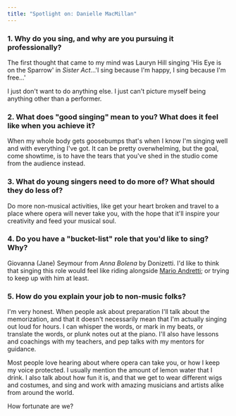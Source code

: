 ```yaml
---
title: "Spotlight on: Danielle MacMillan"
---
```


### 1. Why do you sing, and why are you pursuing it professionally?

The first thought that came to my mind was Lauryn Hill singing 'His Eye is on the Sparrow' in *Sister Act*...'I sing because I'm happy, I sing because I'm free...'

I just don't want to do anything else. I just can't picture myself being anything other than a performer. 

### 2. What does "good singing" mean to you? What does it feel like when you achieve it?

When my whole body gets goosebumps that's when I know I'm singing well and with everything I've got. It can be pretty overwhelming, but the goal, come showtime, is to have the tears that you've shed in the studio come from the audience instead.

### 3. What do young singers need to do more of? What should they do less of?

Do more non-musical activities, like get your heart broken and travel to a place where opera will never take you, with the hope that it'll inspire your creativity and feed your musical soul. 

### 4. Do you have a "bucket-list" role that you'd like to sing? Why?

Giovanna (Jane) Seymour from *Anna Bolena* by Donizetti. I'd like to think that singing this role would feel like riding alongside [Mario Andretti](http://www.marioandretti.com/); or trying to keep up with him at least. 

### 5. How do you explain your job to non-music folks?

I'm very honest. When people ask about preparation I'll talk about the memorization, and that it doesn't necessarily mean that I'm actually singing out loud for hours. I can whisper the words, or mark in my beats, or translate the words, or plunk notes out at the piano. I'll also have lessons and coachings with my teachers, and pep talks with my mentors for guidance. 

Most people love hearing about where opera can take you, or how I keep my voice protected. I usually mention the amount of lemon water that I drink. I also talk about how fun it is, and that we get to wear different wigs and costumes, and sing and work with amazing musicians and artists alike from around the world. 

How fortunate are we? 
